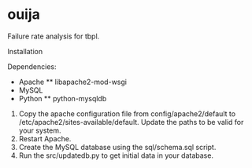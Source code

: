 ouija
=====

Failure rate analysis for tbpl.

Installation

Dependencies:
* Apache
** libapache2-mod-wsgi
* MySQL
* Python
** python-mysqldb

1) Copy the apache configuration file from config/apache2/default to /etc/apache2/sites-available/default. Update the paths to be valid for your system.
2) Restart Apache.
3) Create the MySQL database using the sql/schema.sql script.
4) Run the src/updatedb.py to get initial data in your database.

